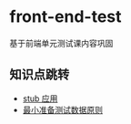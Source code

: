 
# front-end-test

基于前端单元测试课内容巩固


## 知识点跳转

- [stub 应用](./indirect-input/tests/case.spec.ts)
- [最小准备测试数据原则](./minimal-fixture/tests/teach.spec.ts)